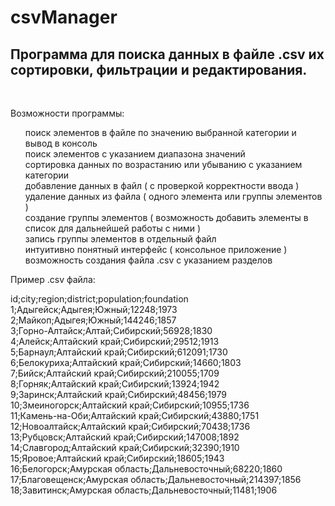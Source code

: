 # <h1>csvManager</h1>
<h2>Программа для поиска данных в файле .csv их сортировки, фильтрации и редактирования.</h2><br>
 
Возможности программы:<br>
<ul>
поиск элементов в файле по значению выбранной категории и вывод в консоль<br>
поиск элементов с указанием диапазона значений<br>
сортировка данных по возрастанию или убыванию с указанием категории<br>
добавление данных в файл ( с проверкой корректности ввода )<br>
удаление данных из файла ( одного элемента или группы элементов )<br>
создание группы элементов ( возможность добавить элементы в список для дальнейшей работы с ними )<br>
запись группы элементов в отдельный файл<br>
интуитивно понятный интерфейс ( консольное приложение )<br>
возможность создания файла .csv с указанием разделов<br>
</ul>
Пример .csv файла:<br>
 
id;city;region;district;population;foundation<br>
1;Адыгейск;Адыгея;Южный;12248;1973<br>
2;Майкоп;Адыгея;Южный;144246;1857<br>
3;Горно-Алтайск;Алтай;Сибирский;56928;1830<br>
4;Алейск;Алтайский край;Сибирский;29512;1913<br>
5;Барнаул;Алтайский край;Сибирский;612091;1730<br>
6;Белокуриха;Алтайский край;Сибирский;14660;1803<br>
7;Бийск;Алтайский край;Сибирский;210055;1709<br>
8;Горняк;Алтайский край;Сибирский;13924;1942<br>
9;Заринск;Алтайский край;Сибирский;48456;1979<br>
10;Змеиногорск;Алтайский край;Сибирский;10955;1736<br>
11;Камень-на-Оби;Алтайский край;Сибирский;43880;1751<br>
12;Новоалтайск;Алтайский край;Сибирский;70438;1736<br>
13;Рубцовск;Алтайский край;Сибирский;147008;1892<br>
14;Славгород;Алтайский край;Сибирский;32390;1910<br>
15;Яровое;Алтайский край;Сибирский;18605;1943<br>
16;Белогорск;Амурская область;Дальневосточный;68220;1860<br>
17;Благовещенск;Амурская область;Дальневосточный;214397;1856<br>
18;Завитинск;Амурская область;Дальневосточный;11481;1906<br>

